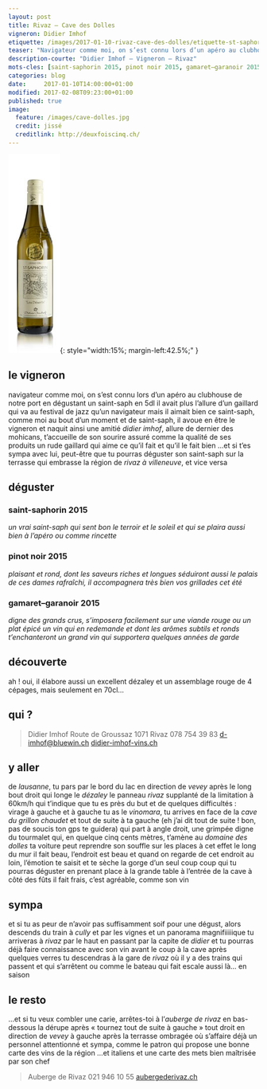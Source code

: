 ```yaml
---
layout: post
title: Rivaz – Cave des Dolles
vigneron: Didier Imhof
etiquette: /images/2017-01-10-rivaz-cave-des-dolles/etiquette-st-saphorin-desert.jpg
teaser: "Navigateur comme moi, on s’est connu lors d’un apéro au clubhouse de notre port en dégustant un saint-saph en 5dl il avait plus l’allure d’un gaillard qui va au festival de jazz qu’un navigateur mais il aimait bien ce st-saph’, ..."
description-courte: "Didier Imhof — Vigneron — Rivaz"
mots-cles: [saint-saphorin 2015, pinot noir 2015, gamaret–garanoir 2015]
categories: blog
date:     2017-01-10T14:00:00+01:00
modified: 2017-02-08T09:23:00+01:00
published: true
image:
  feature: /images/cave-dolles.jpg
  credit: jissé
  creditlink: http://deuxfoiscinq.ch/
---
```


![bouteille de st-saphorin](/images/2017-01-10-rivaz-cave-des-dolles/2_st-saphorin-desert50.jpg){: style="width:15%; margin-left:42.5%;" }

## le vigneron
navigateur comme moi, on s’est connu lors d’un apéro au clubhouse de notre port en dégustant un saint-saph en 5dl
il avait plus l’allure d’un gaillard qui va au festival de jazz qu’un navigateur mais il aimait bien ce saint-saph, comme moi
au bout d’un moment et de saint-saph, il avoue en être le vigneron et naquit ainsi une amitié
*didier imhof*, allure de dernier des mohicans, t’accueille de son sourire assuré comme la qualité de ses produits
un rude gaillard qui aime ce qu’il fait et qu’il le fait bien
…et si t’es sympa avec lui, peut-être que tu pourras déguster son saint-saph sur la terrasse qui embrasse la région de *rivaz à villeneuve*, et vice versa

## déguster

### saint-saphorin 2015
*un vrai saint-saph qui sent bon le terroir et le soleil et qui se plaira aussi bien à l’apéro ou comme rincette*

### pinot noir 2015
*plaisant et rond, dont les saveurs riches et longues séduiront aussi le palais de ces dames
rafraîchi, il accompagnera très bien vos grillades cet été*

### gamaret–garanoir 2015
*digne des grands crus, s’imposera facilement sur une viande rouge ou un plat épicé
un vin qui en redemande et dont les arômes subtils et ronds t’enchanteront
un grand vin qui supportera quelques années de garde*

## découverte
ah ! oui, il élabore aussi un excellent dézaley et un assemblage rouge de 4 cépages, mais seulement en 70cl…

## qui ?
> Didier Imhof
> Route de Groussaz
> 1071 Rivaz
> 078 754 39 83
> [d-imhof@bluewin.ch](mailto:d-imhof@bluewin.ch)
> [didier-imhof-vins.ch](http://didier-imhof-vins.ch/)

## y aller
de *lausanne*, tu pars par le bord du lac en direction de *vevey*
après le long bout droit qui longe le *dézaley* le panneau *rivaz* supplanté de la limitation à 60km/h qui t’indique que tu es près du but et de quelques difficultés : virage à gauche et à gauche tu as le *vinomara*,
tu arrives en face de la *cave du grillon chaudet* et tout de suite à ta gauche (eh j’ai dit tout de suite ! bon, pas de soucis ton gps te guidera) qui part à angle droit, une grimpée digne du tourmalet qui, en quelque cinq cents mètres, t’amène au *domaine des dolles*
ta voiture peut reprendre son souffle sur les places à cet effet le long du mur
il fait beau, l’endroit est beau et quand on regarde de cet endroit au loin, l’émotion te saisit et te sèche la gorge d’un seul coup
coup qui tu pourras déguster en prenant place à la grande table à l’entrée de la cave à côté des fûts
il fait frais, c’est agréable, comme son vin

## sympa
et si tu as peur de n’avoir pas suffisamment soif pour une dégust, alors descends du train à *cully* et par les vignes et un panorama magnifiiiiique tu arriveras à *rivaz* par le haut en passant par la capite de *didier* et tu pourras déjà faire connaissance avec son vin avant le coup à la cave
après quelques verres tu descendras à la gare de *rivaz* où il y a des trains qui passent et qui s’arrêtent ou comme le bateau qui fait escale aussi là… en saison

## le resto
…et si tu veux combler une carie, arrêtes-toi à l’*auberge de rivaz* en bas-dessous la dérupe après « tournez tout de suite à gauche » tout droit en direction de *vevey*
à gauche après la terrasse ombragée où s’affaire déjà un personnel attentionné et sympa, comme le patron qui propose une bonne carte des vins de la région …et italiens et une carte des mets bien maîtrisée par son chef

> Auberge de Rivaz
> 021 946 10 55
> [aubergederivaz.ch](http://www.aubergederivaz.ch)
